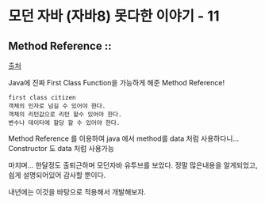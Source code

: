 
# 모던 자바 (자바8) 못다한 이야기 - 11  
## Method Reference ::

[출처](https://www.youtube.com/channel/UCsOJxLxzQl8IbwGS-Cp5t8w)

Java에 진짜 First Class Function을 가능하게 해준 Method Reference!

```
first class citizen
객체의 인자로 넘길 수 있어야 한다.
객체의 리턴값으로 리턴 할수 있어야 한다.
변수나 데이타에 할당 할 수 있어야 한다.
```


Method Reference 를 이용하여 
java 에서 method를 data 처럼 사용하다니...
         Constructor 도 data 처럼 사용가능  




마치며...
한달정도 출퇴근하며 모던자바 유투브를 보았다.
정말 많은내용을 알게되었고, 쉽게 설명되어있어 감사할 뿐이다.

내년에는 이것을 바탕으로 적용해서 개발해보자.

